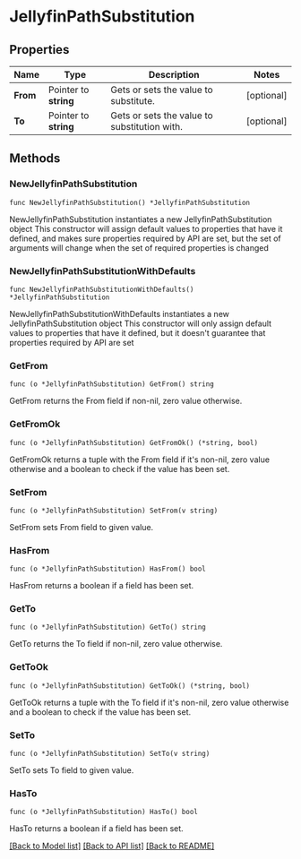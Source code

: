 # JellyfinPathSubstitution

## Properties

Name | Type | Description | Notes
------------ | ------------- | ------------- | -------------
**From** | Pointer to **string** | Gets or sets the value to substitute. | [optional] 
**To** | Pointer to **string** | Gets or sets the value to substitution with. | [optional] 

## Methods

### NewJellyfinPathSubstitution

`func NewJellyfinPathSubstitution() *JellyfinPathSubstitution`

NewJellyfinPathSubstitution instantiates a new JellyfinPathSubstitution object
This constructor will assign default values to properties that have it defined,
and makes sure properties required by API are set, but the set of arguments
will change when the set of required properties is changed

### NewJellyfinPathSubstitutionWithDefaults

`func NewJellyfinPathSubstitutionWithDefaults() *JellyfinPathSubstitution`

NewJellyfinPathSubstitutionWithDefaults instantiates a new JellyfinPathSubstitution object
This constructor will only assign default values to properties that have it defined,
but it doesn't guarantee that properties required by API are set

### GetFrom

`func (o *JellyfinPathSubstitution) GetFrom() string`

GetFrom returns the From field if non-nil, zero value otherwise.

### GetFromOk

`func (o *JellyfinPathSubstitution) GetFromOk() (*string, bool)`

GetFromOk returns a tuple with the From field if it's non-nil, zero value otherwise
and a boolean to check if the value has been set.

### SetFrom

`func (o *JellyfinPathSubstitution) SetFrom(v string)`

SetFrom sets From field to given value.

### HasFrom

`func (o *JellyfinPathSubstitution) HasFrom() bool`

HasFrom returns a boolean if a field has been set.

### GetTo

`func (o *JellyfinPathSubstitution) GetTo() string`

GetTo returns the To field if non-nil, zero value otherwise.

### GetToOk

`func (o *JellyfinPathSubstitution) GetToOk() (*string, bool)`

GetToOk returns a tuple with the To field if it's non-nil, zero value otherwise
and a boolean to check if the value has been set.

### SetTo

`func (o *JellyfinPathSubstitution) SetTo(v string)`

SetTo sets To field to given value.

### HasTo

`func (o *JellyfinPathSubstitution) HasTo() bool`

HasTo returns a boolean if a field has been set.


[[Back to Model list]](../README.md#documentation-for-models) [[Back to API list]](../README.md#documentation-for-api-endpoints) [[Back to README]](../README.md)



